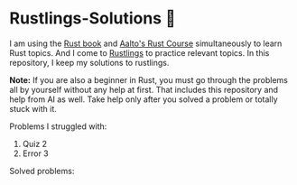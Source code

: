 # Rustlings-Solutions  :crab:
I am using the [Rust book](https://doc.rust-lang.org/book) and [Aalto's Rust Course](https://fitech101.aalto.fi/programming-languages/rust/) simultaneously to learn Rust topics.
And I come to [Rustlings](https://rustlings.rust-lang.org/) to practice relevant topics. In this repository, I keep my solutions to rustlings.

**Note:** If you are also a beginner in Rust, you must go through the problems all by yourself without any help at first.
That includes this repository and help from AI as well. Take help only after you solved a problem or totally stuck with it.

Problems I struggled with:
1. Quiz 2
2. Error 3

Solved problems:
